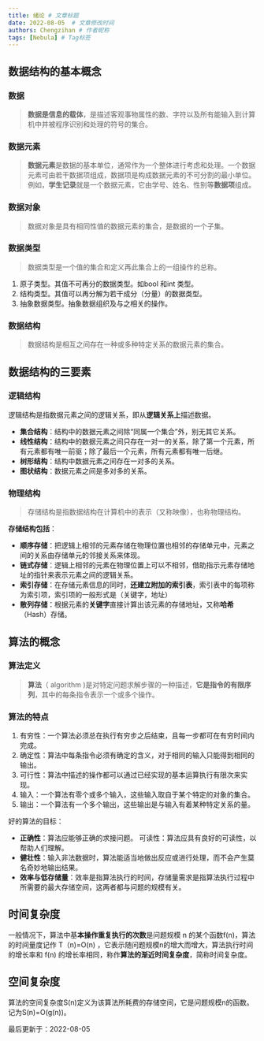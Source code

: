 ```yaml
---
title: 绪论 # 文章标题
date: 2022-08-05  # 文章修改时间
authors: Chengzihan # 作者昵称
tags: [Nebula] # Tag标签
---
```

## 数据结构的基本概念

### 数据

>**数据是信息的载体**，是描述客观事物属性的数、字符以及所有能输入到计算机中并被程序识别和处理的符号的集合。  

### 数据元素

>**数据元素**是数据的基本单位，通常作为一个整体进行考虑和处理。一个数据元素可由若干数据项组成，数据项是构成数据元素的不可分割的最小单位。  
>例如，**学生记录**就是一个数据元素，它由学号、姓名、性别等**数据项**组成。  

### 数据对象

>数据对象是具有相同性值的数据元素的集合，是数据的一个子集。  

### 数据类型

>数据类型是一个值的集合和定义再此集合上的一组操作的总称。  

1. 原子类型。其值不可再分的数据类型。如bool 和int 类型。
2. 结构类型。其值可以再分解为若干成分（分量）的数据类型。
3. 抽象数据类型。抽象数据组织及与之相关的操作。

### 数据结构

>数据结构是相互之间存在一种或多种特定关系的数据元素的集合。

## 数据结构的三要素

### 逻辑结构

逻辑结构是指数据元素之间的逻辑关系，即从**逻辑关系上**描述数据。  

- **集合结构**：结构中的数据元素之间除“同属一个集合”外，别无其它关系。
- **线性结构**：结构中的数据元素之间只存在一对一的关系，除了第一个元素，所有元素都有唯一前驱；除了最后一个元素，所有元素都有唯一后继。
- **树形结构**：结构中数据元素之间存在一对多的关系。
- **图状结构**：数据元素之间是多对多的关系。

### 物理结构

>存储结构是指数据结构在计算机中的表示（又称映像），也称物理结构。  

**存储结构包括**：  

- **顺序存储**：把逻辑上相邻的元素存储在物理位置也相邻的存储单元中，元素之间的关系由存储单元的邻接关系来体现。
- **链式存储**：逻辑上相邻的元素在物理位置上可以不相邻，借助指示元素存储地址的指针来表示元素之间的逻辑关系。
- **索引存储**：在存储元素信息的同时，**还建立附加的索引表**，索引表中的每项称为索引项，索引项的一般形式是（关键字，地址）
- **散列存储**：根据元素的**关键字**直接计算出该元素的存储地址，又称**哈希**（Hash）存储。

## 算法的概念

### 算法定义

>**算法**（ algorithm )是对特定问题求解步骤的一种描述，**它是指令的有限序列**，其中的每条指令表示一个或多个操作。  

### 算法的特点

1. 有穷性：一个算法必须总在执行有穷步之后结束，且每一步都可在有穷时间内完成。
2. 确定性：算法中每条指令必须有确定的含义，对于相同的输入只能得到相同的输出。
3. 可行性：算法中描述的操作都可以通过已经实现的基本运算执行有限次来实现。
4. 输入：一个算法有零个或多个输入，这些输入取自于某个特定的对象的集合。
5. 输出：一个算法有一个多个输出，这些输出是与输入有着某种特定关系的量。

好的算法的目标：  

- **正确性**：算法应能够正确的求接问题。
可读性：算法应具有良好的可读性，以帮助人们理解。
- **健壮性**：输入非法数据时，算法能适当地做出反应或进行处理，而不会产生莫名奇妙地输出结果。
- **效率与低存储量**：效率是指算法执行的时间，存储量需求是指算法执行过程中所需要的最大存储空间，这两者都与问题的规模有关。

## 时间复杂度

一般情况下，算法中基**本操作重复执行的次数**是问题规模 n 的某个函数f(n)，算法的时间量度记作 T（n)=O(n) ，它表示随问题规模n的增大而增大，算法执行时间的增长率和 f(n) 的增长率相同，称作**算法的渐近时间复杂度**，简称时间复杂度。  

## 空间复杂度

算法的空间复杂度S(n)定义为该算法所耗费的存储空间，它是问题规模n的函数。记为S(n)=O(g(n))。

<div class="time">
   最后更新于：2022-08-05
</div>

